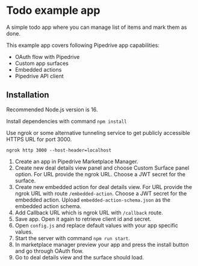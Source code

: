 # Todo example app

A simple todo app where you can manage list of items and mark them as done.

This example app covers following Pipedrive app capabilities:
* OAuth flow with Pipedrive
* Custom app surfaces
* Embedded actions
* Pipedrive API client

## Installation

Recommended Node.js version is 16.

Install dependencies with command `npm install`

Use ngrok or some alternative tunneling service to get publicly accessible HTTPS URL for port 3000.

```
ngrok http 3000 --host-header=localhost
```

1. Create an app in Pipedrive Marketplace Manager.
2. Create new deal details view panel and choose Custom Surface panel option. For URL provide the ngrok URL. Choose a JWT secret for the surface.
3. Create new embedded action for deal details view. For URL provide the ngrok URL with route `/embedded-action`. Choose a JWT secret for the embedded action. Upload `embedded-action-schema.json` as the embedded action schema.
4. Add Callback URL which is ngrok URL with `/callback` route.
5. Save app. Open it again to retrieve client id and secret.
6. Open `config.js` and replace default values with your app specific values.
7. Start the server with command `npm run start`.
8. In marketplace manager preview your app and press the install button and go through OAuth flow.
9. Go to deal details view and the surface should load.
